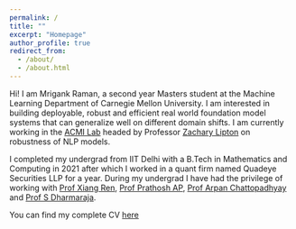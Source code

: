 ```yaml
---
permalink: /
title: ""
excerpt: "Homepage"
author_profile: true
redirect_from: 
  - /about/
  - /about.html
---
```


Hi! I am Mrigank Raman, a second year Masters student at the Machine Learning Department of Carnegie Mellon University. I am interested in building deployable, robust and efficient real world foundation model systems that can generalize well on different domain shifts. I am currently working in the [ACMI Lab](https://acmilab.org/) headed by Professor [Zachary Lipton](https://www.zacharylipton.com/) on robustness of NLP models.

I completed my undergrad from IIT Delhi with a B.Tech in Mathematics and Computing in 2021 after which I worked in a quant firm named Quadeye Securities LLP for a year. During my undergrad I have had the privilege of working with [Prof Xiang Ren](https://shanzhenren.github.io/), [Prof Prathosh AP](https://sites.google.com/view/prathosh/home?authuser=0), [Prof Arpan Chattopadhyay](https://sites.google.com/site/arpanchattop/home?authuser=0) and [Prof S Dharmaraja](https://web.iitd.ac.in/~dharmar/). 

You can find my complete CV [here](http://MrigankRaman.github.io/files/CV_Mrigank.pdf)



